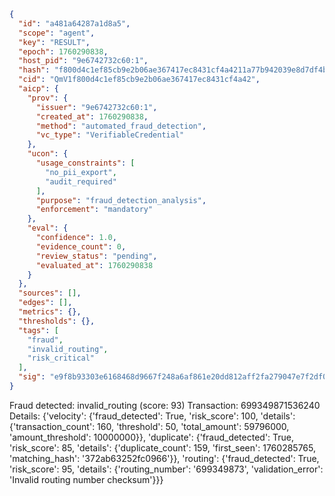 ```json
{
  "id": "a481a64287a1d8a5",
  "scope": "agent",
  "key": "RESULT",
  "epoch": 1760290838,
  "host_pid": "9e6742732c60:1",
  "hash": "f800d4c1ef85cb9e2b06ae367417ec8431cf4a4211a77b942039e8d7df4b22d7",
  "cid": "QmV1f800d4c1ef85cb9e2b06ae367417ec8431cf4a42",
  "aicp": {
    "prov": {
      "issuer": "9e6742732c60:1",
      "created_at": 1760290838,
      "method": "automated_fraud_detection",
      "vc_type": "VerifiableCredential"
    },
    "ucon": {
      "usage_constraints": [
        "no_pii_export",
        "audit_required"
      ],
      "purpose": "fraud_detection_analysis",
      "enforcement": "mandatory"
    },
    "eval": {
      "confidence": 1.0,
      "evidence_count": 0,
      "review_status": "pending",
      "evaluated_at": 1760290838
    }
  },
  "sources": [],
  "edges": [],
  "metrics": {},
  "thresholds": {},
  "tags": [
    "fraud",
    "invalid_routing",
    "risk_critical"
  ],
  "sig": "e9f8b93303e6168468d9667f248a6af861e20dd812aff2fa279047e7f2df0035"
}
```

Fraud detected: invalid_routing (score: 93)
Transaction: 699349871536240
Details: {'velocity': {'fraud_detected': True, 'risk_score': 100, 'details': {'transaction_count': 160, 'threshold': 50, 'total_amount': 59796000, 'amount_threshold': 10000000}}, 'duplicate': {'fraud_detected': True, 'risk_score': 85, 'details': {'duplicate_count': 159, 'first_seen': 1760285765, 'matching_hash': '372ab63252fc0966'}}, 'routing': {'fraud_detected': True, 'risk_score': 95, 'details': {'routing_number': '699349873', 'validation_error': 'Invalid routing number checksum'}}}